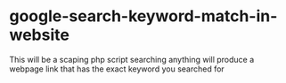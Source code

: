# google-search-keyword-match-in-website
This will be a scaping php script
searching anything will produce a webpage link that has the exact keyword you searched for
